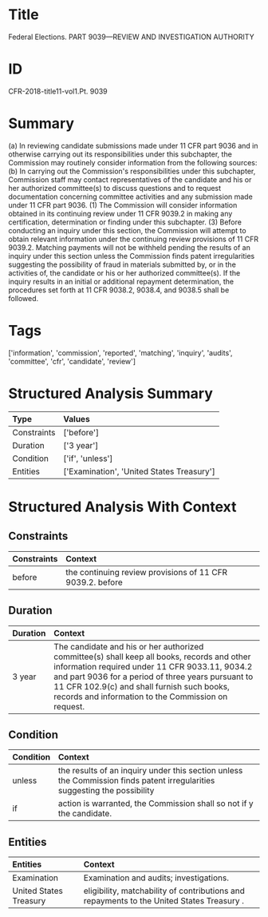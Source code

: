 # Title

 Federal Elections. PART 9039—REVIEW AND INVESTIGATION AUTHORITY


# ID

 CFR-2018-title11-vol1.Pt. 9039


# Summary

(a) In reviewing candidate submissions made under 11 CFR part 9036 and in otherwise carrying out its responsibilities under this subchapter, the Commission may routinely consider information from the following sources:
(b) In carrying out the Commission's responsibilities under this subchapter, Commission staff may contact representatives of the candidate and his or her authorized committee(s) to discuss questions and to request documentation concerning committee activities and any submission made under 11 CFR part 9036.
(1) The Commission will consider information obtained in its continuing review under 11 CFR 9039.2 in making any certification, determination or finding under this subchapter.
(3) Before conducting an inquiry under this section, the Commission will attempt to obtain relevant information under the continuing review provisions of 11 CFR 9039.2.
Matching payments will not be withheld pending the results of an inquiry under this section unless the Commission finds patent irregularities suggesting the possibility of fraud in materials submitted by, or in the activities of, the candidate or his or her authorized committee(s).
If the inquiry results in an initial or additional repayment determination, the procedures set forth at 11 CFR 9038.2, 9038.4, and 9038.5 shall be followed.


# Tags

['information', 'commission', 'reported', 'matching', 'inquiry', 'audits', 'committee', 'cfr', 'candidate', 'review']


# Structured Analysis Summary

| Type        | Values                                    |
|:------------|:------------------------------------------|
| Constraints | ['before']                                |
| Duration    | ['3 year']                                |
| Condition   | ['if', 'unless']                          |
| Entities    | ['Examination', 'United States Treasury'] |


# Structured Analysis With Context

 


## Constraints

| Constraints   | Context                                                   |
|:--------------|:----------------------------------------------------------|
| before        | the continuing review provisions of 11 CFR 9039.2. before |


## Duration

| Duration   | Context                                                                                                                                                                                                                                                                                                  |
|:-----------|:---------------------------------------------------------------------------------------------------------------------------------------------------------------------------------------------------------------------------------------------------------------------------------------------------------|
| 3 year     | The candidate and his or her authorized committee(s) shall keep all books, records and other information required under 11 CFR 9033.11, 9034.2 and part 9036 for a period of three years pursuant to 11 CFR 102.9(c) and shall furnish such books, records and information to the Commission on request. |


## Condition

| Condition   | Context                                                                                                                   |
|:------------|:--------------------------------------------------------------------------------------------------------------------------|
| unless      | the results of an inquiry under this section unless the Commission finds patent irregularities suggesting the possibility |
| if          | action is warranted, the Commission shall so not if y the candidate.                                                      |


## Entities

| Entities               | Context                                                                                   |
|:-----------------------|:------------------------------------------------------------------------------------------|
| Examination            | Examination  and audits; investigations.                                                  |
| United States Treasury | eligibility, matchability of contributions and repayments to the United States Treasury . |


